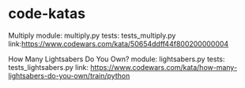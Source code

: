 # code-katas

Multiply
module: multiply.py
tests: tests_multiply.py
link:https://www.codewars.com/kata/50654ddff44f800200000004

How Many Lightsabers Do You Own?
module: lightsabers.py
tests: tests_lightsabers.py
link: https://www.codewars.com/kata/how-many-lightsabers-do-you-own/train/python

